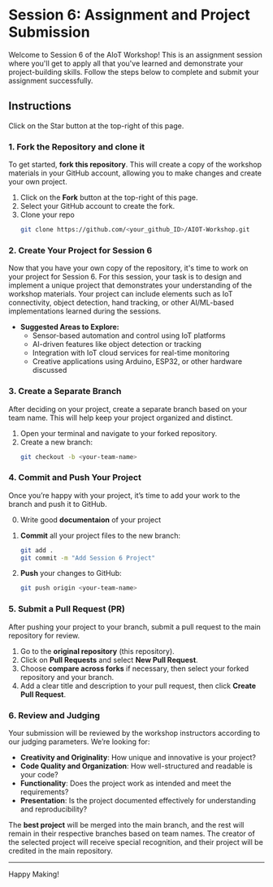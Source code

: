# Session 6: Assignment and Project Submission

Welcome to Session 6 of the AIoT Workshop! This is an assignment session where you'll get to apply all that you've learned and demonstrate your project-building skills. Follow the steps below to complete and submit your assignment successfully.

## Instructions

Click on the Star button at the top-right of this page.
### 1. Fork the Repository and clone it

To get started, **fork this repository**. This will create a copy of the workshop materials in your GitHub account, allowing you to make changes and create your own project.

1. Click on the **Fork** button at the top-right of this page.
2. Select your GitHub account to create the fork.
3. Clone your repo
      ```bash
   git clone https://github.com/<your_github_ID>/AIOT-Workshop.git
   ```

### 2. Create Your Project for Session 6

Now that you have your own copy of the repository, it's time to work on your project for Session 6. For this session, your task is to design and implement a unique project that demonstrates your understanding of the workshop materials. Your project can include elements such as IoT connectivity, object detection, hand tracking, or other AI/ML-based implementations learned during the sessions.

- **Suggested Areas to Explore:**
  - Sensor-based automation and control using IoT platforms
  - AI-driven features like object detection or tracking
  - Integration with IoT cloud services for real-time monitoring
  - Creative applications using Arduino, ESP32, or other hardware discussed

### 3. Create a Separate Branch

After deciding on your project, create a separate branch based on your team name. This will help keep your project organized and distinct.

1. Open your terminal and navigate to your forked repository.
2. Create a new branch:
   ```bash
   git checkout -b <your-team-name>
   ```

### 4. Commit and Push Your Project

Once you’re happy with your project, it’s time to add your work to the branch and push it to GitHub.

0. Write good **documentaion** of your project

1. **Commit** all your project files to the new branch:
   ```bash
   git add .
   git commit -m "Add Session 6 Project"
   ```
2. **Push** your changes to GitHub:
   ```bash
   git push origin <your-team-name>
   ```

### 5. Submit a Pull Request (PR)

After pushing your project to your branch, submit a pull request to the main repository for review.

1. Go to the **original repository** (this repository).
2. Click on **Pull Requests** and select **New Pull Request**.
3. Choose **compare across forks** if necessary, then select your forked repository and your branch.
4. Add a clear title and description to your pull request, then click **Create Pull Request**.

### 6. Review and Judging

Your submission will be reviewed by the workshop instructors according to our judging parameters. We’re looking for:

- **Creativity and Originality**: How unique and innovative is your project?
- **Code Quality and Organization**: How well-structured and readable is your code?
- **Functionality**: Does the project work as intended and meet the requirements?
- **Presentation**: Is the project documented effectively for understanding and reproducibility?

The **best project** will be merged into the main branch, and the rest will remain in their respective branches based on team names. The creator of the selected project will receive special recognition, and their project will be credited in the main repository.

---

Happy Making!
